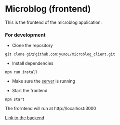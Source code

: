 # Microblog (frontend)
This is the frontend of the microblog application.

### For development
- Clone the repository

`git clone git@github.com:yumoL/microblog_client.git`

- Install dependencies

`npm run install`

- Make sure the [server](https://github.com/yumoL/microblog_backend) is running

- Start the frontend

`npm start`

The frorntend will run at http://localhost:3000

[Link to the backend](https://github.com/yumoL/microblog_backend)
